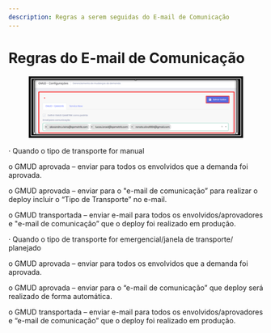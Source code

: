 ```yaml
---
description: Regras a serem seguidas do E-mail de Comunicação
---
```


# Regras do E-mail de Comunicação

<figure><img src="../.gitbook/assets/image (47).png" alt=""><figcaption></figcaption></figure>

·         Quando o tipo de transporte for manual

o   GMUD aprovada – enviar para todos os envolvidos que a demanda foi aprovada.

o   GMUD aprovada – enviar para o "e-mail de comunicação” para realizar o deploy incluir o “Tipo de Transporte” no e-mail.

o   GMUD transportada – enviar e-mail para todos os envolvidos/aprovadores e "e-mail de comunicação” que o deploy foi realizado em produção.

·         Quando o tipo de transporte for emergencial/janela de transporte/ planejado

o   GMUD aprovada – enviar para todos os envolvidos que a demanda foi aprovada.

o   GMUD aprovada – enviar para o “e-mail de comunicação” que deploy será realizado de forma automática.

o   GMUD transportada – enviar e-mail para todos os envolvidos/aprovadores e “e-mail de comunicação” que o deploy foi realizado em produção.

&#x20;
